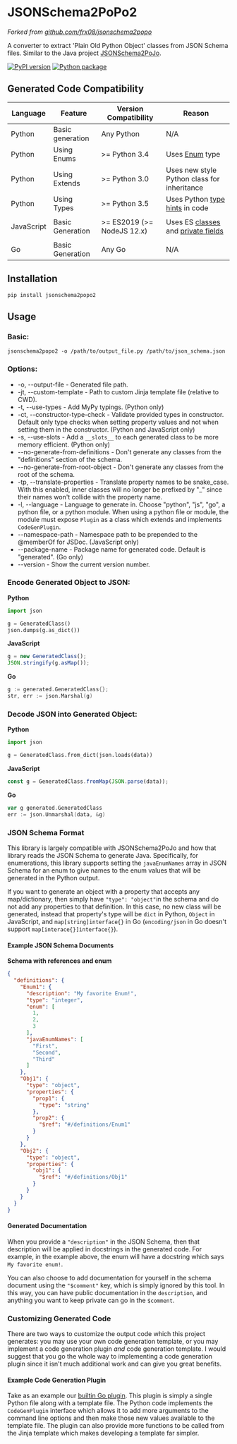 # JSONSchema2PoPo2

*Forked from [github.com/frx08/jsonschema2popo](https://github.com/frx08/jsonschema2popo)*

A converter to extract 'Plain Old Python Object' classes from JSON Schema files. Similar to the Java
project [JSONSchema2PoJo](https://github.com/joelittlejohn/jsonschema2pojo/).

[![PyPI version](https://badge.fury.io/py/JSONSchema2PoPo2.svg)](https://pypi.org/project/JSONSchema2PoPo2/) [![Python package](https://github.com/MikeDombo/JSONSchema2PoPo2/workflows/Python%20package/badge.svg?branch=master)](https://github.com/MikeDombo/JSONSchema2PoPo2/actions?query=workflow%3A"Python+package")

## Generated Code Compatibility

| Language | Feature | Version Compatibility | Reason |
| -------- | ------- | --------------------- | ------ |
| Python | Basic generation | Any Python | N/A |
| Python | Using Enums | \>= Python  3.4 | Uses [Enum](https://docs.python.org/3/library/enum.html) type |
| Python | Using Extends | \>= Python  3.0 | Uses new style Python class for inheritance |
| Python | Using Types | \>= Python  3.5 | Uses Python [type hints](https://www.python.org/dev/peps/pep-0484/) in code
|  |  |  |
| JavaScript | Basic Generation | \>= ES2019 (\>= NodeJS 12.x) | Uses ES [classes](https://developer.mozilla.org/en-US/docs/Web/JavaScript/Reference/Classes) and [private fields](https://developer.mozilla.org/en-US/docs/Web/JavaScript/Reference/Classes/Private_class_fields)
|  |  |  |
| Go | Basic Generation | Any Go | N/A |

## Installation

```
pip install jsonschema2popo2
```

## Usage

### Basic:

```
jsonschema2popo2 -o /path/to/output_file.py /path/to/json_schema.json
```

### Options:

- -o, --output-file - Generated file path.
- -jt, --custom-template - Path to custom Jinja template file (relative to CWD).
- -t, --use-types - Add MyPy typings. (Python only)
- -ct, --constructor-type-check - Validate provided types in constructor. Default only type checks when setting property
  values and not when setting them in the constructor. (Python and JavaScript only)
- -s, --use-slots - Add a `__slots__` to each generated class to be more memory efficient. (Python only)
- --no-generate-from-definitions - Don't generate any classes from the "definitions" section of the schema.
- --no-generate-from-root-object - Don't generate any classes from the root of the schema.
- -tp, --translate-properties - Translate property names to be snake_case. With this enabled, inner classes will no
  longer be prefixed by "_" since their names won't collide with the property name.
- -l, --language - Language to generate in. Choose "python", "js", "go", a python file, or a python module. When 
  using a python file or module, the module must expose `Plugin` as a class which extends and implements `CodeGenPlugin`.
- --namespace-path - Namespace path to be prepended to the @memberOf for JSDoc. (JavaScript only)
- --package-name - Package name for generated code. Default is "generated". (Go only)
- --version - Show the current version number.

### Encode Generated Object to JSON:

**Python**

```python
import json

g = GeneratedClass()
json.dumps(g.as_dict())
```

**JavaScript**

```javascript
g = new GeneratedClass();
JSON.stringify(g.asMap());
```

**Go**

```go
g := generated.GeneratedClass{};
str, err := json.Marshal(g)
```

### Decode JSON into Generated Object:

**Python**

```python
import json

g = GeneratedClass.from_dict(json.loads(data))
```

**JavaScript**

```javascript
const g = GeneratedClass.fromMap(JSON.parse(data));
```

**Go**

```go
var g generated.GeneratedClass
err := json.Unmarshal(data, &g)
```

### JSON Schema Format

This library is largely compatible with JSONSchema2PoJo and how that library reads the JSON Schema to generate Java.
Specifically, for enumerations, this library supports setting the `javaEnumNames` array in JSON Schema for an enum to
give names to the enum values that will be generated in the Python output.

If you want to generate an object with a property that accepts any map/dictionary, then simply have `"type": "object"`in
the schema and do not add any properties to that definition. In this case, no new class will be generated, instead that
property's type will be `dict` in Python, `Object` in JavaScript, and `map[string]interface{}` in Go (`encoding/json` in
Go doesn't support `map[interace{}]interface{}`).

#### Example JSON Schema Documents

**Schema with references and enum**

```json
{
  "definitions": {
    "Enum1": {
      "description": "My favorite Enum!",
      "type": "integer",
      "enum": [
        1,
        2,
        3
      ],
      "javaEnumNames": [
        "First",
        "Second",
        "Third"
      ]
    },
    "Obj1": {
      "type": "object",
      "properties": {
        "prop1": {
          "type": "string"
        },
        "prop2": {
          "$ref": "#/definitions/Enum1"
        }
      }
    },
    "Obj2": {
      "type": "object",
      "properties": {
        "obj1": {
          "$ref": "#/definitions/Obj1"
        }
      }
    }
  }
}
```

#### Generated Documentation

When you provide a `"description"` in the JSON Schema, then that description will be applied in docstrings in the
generated code. For example, in the example above, the enum will have a docstring which says `My favorite enum!`.

You can also choose to add documentation for yourself in the schema document using the `"$comment"` key, which is simply
ignored by this tool. In this way, you can have public documentation in the `description`, and anything you want to keep
private can go in the `$comment`.

### Customizing Generated Code

There are two ways to customize the output code which this project generates: you may use your own code generation 
template, or you may implement a code generation plugin _and_ code generation template. I would suggest that you go 
the whole way to implementing a code generation plugin since it isn't much additional work and can give you great 
benefits.

#### Example Code Generation Plugin

Take as an example our 
[builtin Go plugin](https://github.com/MikeDombo/JSONSchema2PoPo2/blob/468ea0881557dd98c831cae173f0bcd2ea73ac72/jsonschema2popo/go/go.py).
This plugin is simply a single Python file along with a template file. The Python code implements the 
`CodeGenPlugin` interface which allows it to add more arguments to the command line options and then make those new 
values available to the template file. The plugin can also provide more functions to be called from the Jinja 
template which makes developing a template far simpler.
